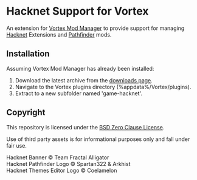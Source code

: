 # Hacknet Support for Vortex
An extension for [Vortex Mod Manager](https://www.nexusmods.com/about/vortex/) to provide support for managing [Hacknet](https://hacknet-os.com) Extensions and [Pathfinder](https://github.com/Arkhist/Hacknet-Pathfinder) mods.

## Installation
Assuming Vortex Mod Manager has already been installed:

1. Download the latest archive from the [downloads page](https://www.nexusmods.com/site/mods/124?tab=files).
2. Navigate to the Vortex plugins directory (%appdata%/Vortex/plugins).
3. Extract to a new subfolder named 'game-hacknet'.

## Copyright
This repository is licensed under the [BSD Zero Clause License](LICENSE.txt).

Use of third party assets is for informational purposes only and fall under fair use.

Hacknet Banner © Team Fractal Alligator  
Hacknet Pathfinder Logo © Spartan322 & Arkhist  
Hacknet Themes Editor Logo © Coelamelon
